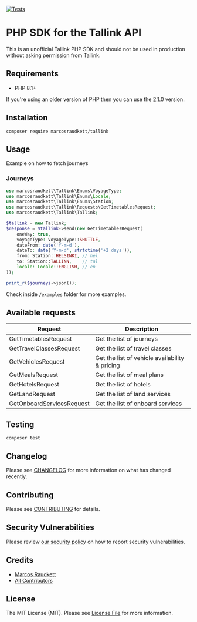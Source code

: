 [![Tests](https://github.com/marcosraudkett/tallink/actions/workflows/run-tests.yml/badge.svg)](https://github.com/marcosraudkett/tallink/actions/workflows/run-tests.yml)

# PHP SDK for the Tallink API

This is an unofficial Tallink PHP SDK and should not be used in production without asking permission from Tallink.

## Requirements

- PHP 8.1+

If you're using an older version of PHP then you can use the [2.1.0](https://github.com/marcosraudkett/tallink/releases/tag/2.1.0) version.

## Installation

```
composer require marcosraudkett/tallink
```
## Usage 

Example on how to fetch journeys
### Journeys
```php
use marcosraudkett\Tallink\Enums\VoyageType;
use marcosraudkett\Tallink\Enums\Locale;
use marcosraudkett\Tallink\Enums\Station;
use marcosraudkett\Tallink\Requests\GetTimetablesRequest;
use marcosraudkett\Tallink\Tallink;

$tallink = new Tallink;
$response = $tallink->send(new GetTimetablesRequest(
    oneWay: true,
    voyageType: VoyageType::SHUTTLE,
    dateFrom: date('Y-m-d'),
    dateTo: date('Y-m-d', strtotime('+2 days')),
    from: Station::HELSINKI, // hel
    to: Station::TALLINN,    // tal
    locale: Locale::ENGLISH, // en
));

print_r($journeys->json()); 
```

Check inside `/examples` folder for more examples.

## Available requests

| Request | Description |
| - | - | 
| GetTimetablesRequest | Get the list of journeys | 
| GetTravelClassesRequest | Get the list of travel classes | 
| GetVehiclesRequest | Get the list of vehicle availability & pricing | 
| GetMealsRequest | Get the list of meal plans | 
| GetHotelsRequest | Get the list of hotels | 
| GetLandRequest | Get the list of land services | 
| GetOnboardServicesRequest | Get the list of onboard services | 


## Testing

```
composer test
```

## Changelog

Please see [CHANGELOG](CHANGELOG.md) for more information on what has changed recently.

## Contributing

Please see [CONTRIBUTING](https://github.com/marcosraudkett/tallink/.github/blob/main/CONTRIBUTING.md) for details.

## Security Vulnerabilities

Please review [our security policy](../../security/policy) on how to report security vulnerabilities.

## Credits

- [Marcos Raudkett](https://github.com/marcosraudkett)
- [All Contributors](../../contributors)

## License

The MIT License (MIT). Please see [License File](LICENSE.md) for more information.